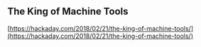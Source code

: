 ## The King of Machine Tools
  
  [https://hackaday.com/2018/02/21/the-king-of-machine-tools/](https://hackaday.com/2018/02/21/the-king-of-machine-tools/)